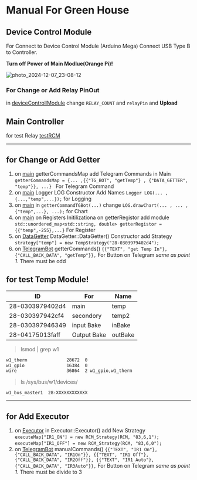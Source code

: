 #  Manual For Green House

## Device Control Module

For Connect to Device Control Module (Arduino Mega) Connect USB Type B to Controller. 

**Turn off Power of Main Modlue(Orange Pi)!**

![photo_2024-12-07_23-08-12](https://github.com/user-attachments/assets/dd9b4f2f-c5a1-43a2-8b79-8785d2c3cc9d)



### For Change or Add Relay PinOut
in [deviceControllModule](https://github.com/arturmart/GreenHose/blob/master/deviceControllModule/deviceControllModule.ino) change `RELAY_COUNT` and `relayPin` and **Upload**

## Main Controller

for test Relay [testRCM](https://github.com/arturmart/GreenHose/blob/master/Demo/testRCM.cpp)

--------


## for Change or Add Getter 


1) on [main](https://github.com/arturmart/GreenHose/blob/master/Demo/main.cpp)  getterCommandsMap add Telegram Commands in Main `getterCommandsMap = {... ,{{"TG_BOT", "getTemp"} , {"DATA_GETTER", "temp"}}, ...} ` For Telegram Command
2) on [main](https://github.com/arturmart/GreenHose/blob/master/Demo/main.cpp) Logger LOG Constructor Add Names  `Logger LOG(... ,{...,"temp",...});` for Logging
3) on [main](https://github.com/arturmart/GreenHose/blob/master/Demo/main.cpp) in `getterCommandTGBot(...)` change `LOG.drawChart(... , ... ,{"temp",...}, ...);` for Chart
4) on [main](https://github.com/arturmart/GreenHose/blob/master/Demo/main.cpp) on Registers Initilizationa on getterRegistor add module `std::unordered_map<std::string, double> getterRegistor = {{"temp",-255},...}`  For Register
6) on [DataGetter](https://github.com/arturmart/GreenHose/blob/master/Demo/DataGeter.cpp) DataGetter::DataGetter() Constructor add Strategy `strategy["temp"] = new TempStrategy("28-0303979402d4");` 
7) on [TelegramBot](https://github.com/arturmart/GreenHose/blob/master/Demo/TelegramBot.cpp) getterCommands() `{{"TEXT", "get Temp In"}, {"CALL_BACK_DATA", "getTemp"}},` For Button on Telegram *same as point 1*. There must be odd
   
## for test Temp Module!  

|ID|For                        | Name |
|--|--                        | --|
|28-0303979402d4| main | temp|
|28-030397942cf4| secondory|temp2|
|28-030397946349| input Bake |inBake|
|28-04175013faff| Output Bake | outBake|

>lsmod | grep w1
```bash
w1_therm               28672  0
w1_gpio                16384  0
wire                   36864  2 w1_gpio,w1_therm
```

>ls /sys/bus/w1/devices/
```
w1_bus_master1  28-XXXXXXXXXXXX
```

--------

## for Add Executor

1) on [Executor](https://github.com/arturmart/GreenHouse/blob/master/Demo/Executor.cpp) in Executor::Executor() add New Strategy `executeMap["IR1_ON"] = new RCM_Strategy(RCM, "83,6,1");` `executeMap["IR1_OFF"] = new RCM_Strategy(RCM, "83,6,0");`
2) on [TelegramBot](https://github.com/arturmart/GreenHose/blob/master/Demo/TelegramBot.cpp) manualCommands() `{{"TEXT", "IR1 On"}, {"CALL_BACK_DATA", "IR1On"}},
    {{"TEXT", "IR1 Off"}, {"CALL_BACK_DATA", "IR2Off"}},
    {{"TEXT", "IR1 Auto"}, {"CALL_BACK_DATA", "IR3Auto"}},`
   For Button on Telegram *same as point 1*. There must be divide to 3



